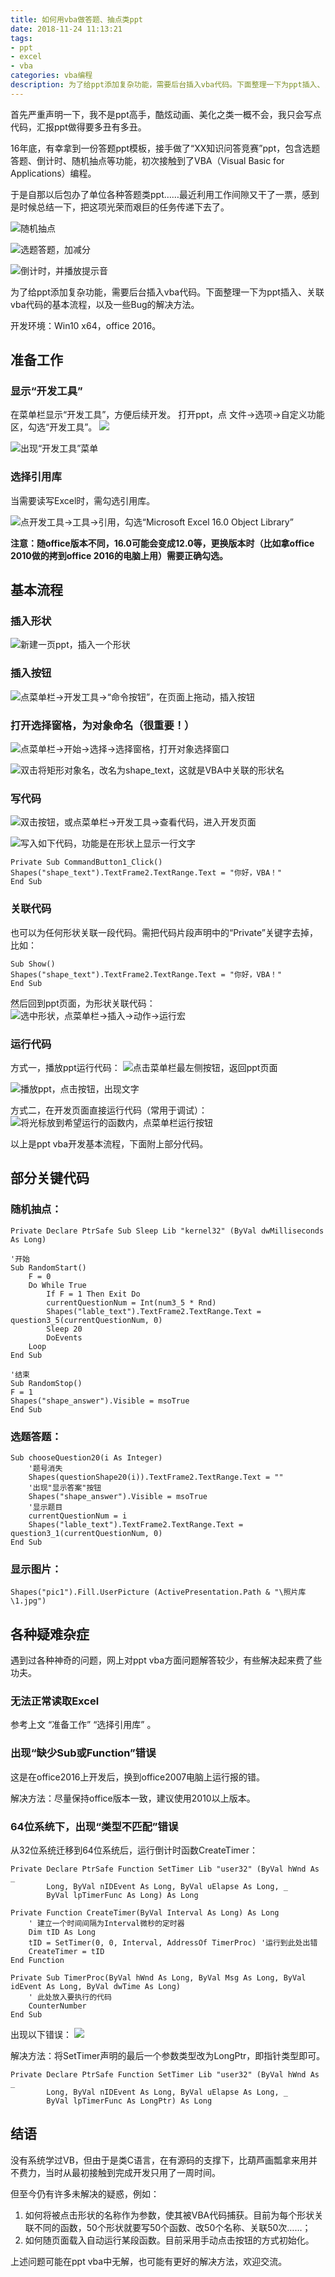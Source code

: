 ```yaml
---
title: 如何用vba做答题、抽点类ppt
date: 2018-11-24 11:13:21
tags: 
- ppt 
- excel 
- vba 
categories: vba编程
description: 为了给ppt添加复杂功能，需要后台插入vba代码。下面整理一下为ppt插入、关联vba代码的基本流程，以及一些Bug的解决方法。
---
```

首先严重声明一下，我不是ppt高手，酷炫动画、美化之类一概不会，我只会写点代码，汇报ppt做得要多丑有多丑。

16年底，有幸拿到一份答题ppt模板，接手做了“XX知识问答竞赛”ppt，包含选题答题、倒计时、随机抽点等功能，初次接触到了VBA（Visual Basic for Applications）编程。

于是自那以后包办了单位各种答题类ppt……最近利用工作间隙又干了一票，感到是时候总结一下，把这项光荣而艰巨的任务传递下去了。

![随机抽点](https://imgconvert.csdnimg.cn/aHR0cHM6Ly91cGxvYWQtaW1hZ2VzLmppYW5zaHUuaW8vdXBsb2FkX2ltYWdlcy82MjQwNjY0LWY2MzhmMzUxZDI2NGRlZDcuZ2lm)

![选题答题，加减分](https://imgconvert.csdnimg.cn/aHR0cHM6Ly91cGxvYWQtaW1hZ2VzLmppYW5zaHUuaW8vdXBsb2FkX2ltYWdlcy82MjQwNjY0LWNlNDc0OWMzZDA2NWExMmYuZ2lm)

![倒计时，并播放提示音](https://imgconvert.csdnimg.cn/aHR0cHM6Ly91cGxvYWQtaW1hZ2VzLmppYW5zaHUuaW8vdXBsb2FkX2ltYWdlcy82MjQwNjY0LWNlYmRkYTU4MzNiZDZiYWYuZ2lm)

为了给ppt添加复杂功能，需要后台插入vba代码。下面整理一下为ppt插入、关联vba代码的基本流程，以及一些Bug的解决方法。

开发环境：Win10 x64，office 2016。

## 准备工作
### 显示“开发工具”
在菜单栏显示“开发工具”，方便后续开发。
打开ppt，点 文件->选项->自定义功能区，勾选“开发工具”。
![](https://imgconvert.csdnimg.cn/aHR0cHM6Ly91cGxvYWQtaW1hZ2VzLmppYW5zaHUuaW8vdXBsb2FkX2ltYWdlcy82MjQwNjY0LTIwMTM4NTliMzNiMTQxZTMucG5n?x-oss-process=image/format,png)

![出现“开发工具”菜单](https://imgconvert.csdnimg.cn/aHR0cHM6Ly91cGxvYWQtaW1hZ2VzLmppYW5zaHUuaW8vdXBsb2FkX2ltYWdlcy82MjQwNjY0LWQzZTA0MjFiNzI1OGIzNGMucG5n?x-oss-process=image/format,png)

### 选择引用库
当需要读写Excel时，需勾选引用库。

![点开发工具->工具->引用，勾选“Microsoft Excel 16.0 Object Library”](https://imgconvert.csdnimg.cn/aHR0cHM6Ly91cGxvYWQtaW1hZ2VzLmppYW5zaHUuaW8vdXBsb2FkX2ltYWdlcy82MjQwNjY0LTk2MTFjNTJhYzk3ZjliYzAucG5n?x-oss-process=image/format,png)

**注意：随office版本不同，16.0可能会变成12.0等，更换版本时（比如拿office 2010做的拷到office 2016的电脑上用）需要正确勾选。**

## 基本流程
### 插入形状
![新建一页ppt，插入一个形状](https://imgconvert.csdnimg.cn/aHR0cHM6Ly91cGxvYWQtaW1hZ2VzLmppYW5zaHUuaW8vdXBsb2FkX2ltYWdlcy82MjQwNjY0LTY5NTU1NmJmMjY5Mzk5ZDAucG5n?x-oss-process=image/format,png)

### 插入按钮
![点菜单栏->开发工具->“命令按钮”，在页面上拖动，插入按钮](https://imgconvert.csdnimg.cn/aHR0cHM6Ly91cGxvYWQtaW1hZ2VzLmppYW5zaHUuaW8vdXBsb2FkX2ltYWdlcy82MjQwNjY0LTMxMzRhY2U3ODU4YjYwOWIucG5n?x-oss-process=image/format,png)

### 打开选择窗格，为对象命名（很重要！）
![点菜单栏->开始->选择->选择窗格，打开对象选择窗口](https://imgconvert.csdnimg.cn/aHR0cHM6Ly91cGxvYWQtaW1hZ2VzLmppYW5zaHUuaW8vdXBsb2FkX2ltYWdlcy82MjQwNjY0LTBmYWQzNjMwZTc4NmQzZmEucG5n?x-oss-process=image/format,png)

![双击将矩形对象名，改名为shape_text，这就是VBA中关联的形状名](https://imgconvert.csdnimg.cn/aHR0cHM6Ly91cGxvYWQtaW1hZ2VzLmppYW5zaHUuaW8vdXBsb2FkX2ltYWdlcy82MjQwNjY0LThmMzRhN2VjZGRhZGJmODEucG5n?x-oss-process=image/format,png)

### 写代码
![双击按钮，或点菜单栏->开发工具->查看代码，进入开发页面](https://imgconvert.csdnimg.cn/aHR0cHM6Ly91cGxvYWQtaW1hZ2VzLmppYW5zaHUuaW8vdXBsb2FkX2ltYWdlcy82MjQwNjY0LTM1ZDIzOWNlODRlMWMzNDYucG5n?x-oss-process=image/format,png)

![写入如下代码，功能是在形状上显示一行文字](https://imgconvert.csdnimg.cn/aHR0cHM6Ly91cGxvYWQtaW1hZ2VzLmppYW5zaHUuaW8vdXBsb2FkX2ltYWdlcy82MjQwNjY0LWIyMDY0MTlkNjIyM2QzYjkucG5n?x-oss-process=image/format,png)

```VB
Private Sub CommandButton1_Click()
Shapes("shape_text").TextFrame2.TextRange.Text = "你好，VBA！"
End Sub
```

### 关联代码
也可以为任何形状关联一段代码。需把代码片段声明中的“Private”关键字去掉，比如：
```VB
Sub Show()
Shapes("shape_text").TextFrame2.TextRange.Text = "你好，VBA！"
End Sub
```

然后回到ppt页面，为形状关联代码：
![选中形状，点菜单栏->插入->动作->运行宏](https://imgconvert.csdnimg.cn/aHR0cHM6Ly91cGxvYWQtaW1hZ2VzLmppYW5zaHUuaW8vdXBsb2FkX2ltYWdlcy82MjQwNjY0LWRjZWFkZGMzZTJkM2Q5ZDcucG5n?x-oss-process=image/format,png)


### 运行代码
方式一，播放ppt运行代码：
![点击菜单栏最左侧按钮，返回ppt页面](https://imgconvert.csdnimg.cn/aHR0cHM6Ly91cGxvYWQtaW1hZ2VzLmppYW5zaHUuaW8vdXBsb2FkX2ltYWdlcy82MjQwNjY0LWZiNWFhZmY3MmRjZDlmYmIucG5n?x-oss-process=image/format,png)

![播放ppt，点击按钮，出现文字](https://imgconvert.csdnimg.cn/aHR0cHM6Ly91cGxvYWQtaW1hZ2VzLmppYW5zaHUuaW8vdXBsb2FkX2ltYWdlcy82MjQwNjY0LWFkYTlmMTEzNjc1OTg2YjQucG5n?x-oss-process=image/format,png)

方式二，在开发页面直接运行代码（常用于调试）：
![将光标放到希望运行的函数内，点菜单栏运行按钮](https://imgconvert.csdnimg.cn/aHR0cHM6Ly91cGxvYWQtaW1hZ2VzLmppYW5zaHUuaW8vdXBsb2FkX2ltYWdlcy82MjQwNjY0LWQyNGUxNDMwM2RkOTM3MWYucG5n?x-oss-process=image/format,png)

以上是ppt vba开发基本流程，下面附上部分代码。

## 部分关键代码
### 随机抽点：
```VB
Private Declare PtrSafe Sub Sleep Lib "kernel32" (ByVal dwMilliseconds As Long)

'开始
Sub RandomStart()
    F = 0
    Do While True
        If F = 1 Then Exit Do
        currentQuestionNum = Int(num3_5 * Rnd)
        Shapes("lable_text").TextFrame2.TextRange.Text = question3_5(currentQuestionNum, 0)
        Sleep 20
        DoEvents
    Loop
End Sub

'结束
Sub RandomStop()
F = 1
Shapes("shape_answer").Visible = msoTrue
End Sub
```

### 选题答题：
```VB
Sub chooseQuestion20(i As Integer)
    '题号消失
    Shapes(questionShape20(i)).TextFrame2.TextRange.Text = "" 
    '出现"显示答案"按钮
    Shapes("shape_answer").Visible = msoTrue
    '显示题目
    currentQuestionNum = i
    Shapes("lable_text").TextFrame2.TextRange.Text = question3_1(currentQuestionNum, 0)
End Sub
```
### 显示图片：
```VB
Shapes("pic1").Fill.UserPicture (ActivePresentation.Path & "\照片库\1.jpg")
```

## 各种疑难杂症
遇到过各种神奇的问题，网上对ppt vba方面问题解答较少，有些解决起来费了些功夫。
### 无法正常读取Excel
参考上文 “准备工作” “选择引用库” 。

### 出现“缺少Sub或Function”错误

这是在office2016上开发后，换到office2007电脑上运行报的错。

解决方法：尽量保持office版本一致，建议使用2010以上版本。

### 64位系统下，出现“类型不匹配”错误
从32位系统迁移到64位系统后，运行倒计时函数CreateTimer：
```VB
Private Declare PtrSafe Function SetTimer Lib "user32" (ByVal hWnd As _
        Long, ByVal nIDEvent As Long, ByVal uElapse As Long, _
        ByVal lpTimerFunc As Long) As Long

Private Function CreateTimer(ByVal Interval As Long) As Long
    ' 建立一个时间间隔为Interval微秒的定时器
    Dim tID As Long
    tID = SetTimer(0, 0, Interval, AddressOf TimerProc) '运行到此处出错
    CreateTimer = tID
End Function

Private Sub TimerProc(ByVal hWnd As Long, ByVal Msg As Long, ByVal idEvent As Long, ByVal dwTime As Long)
    ' 此处放入要执行的代码
    CounterNumber
End Sub
```
出现以下错误：
![](https://imgconvert.csdnimg.cn/aHR0cHM6Ly91cGxvYWQtaW1hZ2VzLmppYW5zaHUuaW8vdXBsb2FkX2ltYWdlcy82MjQwNjY0LWQ0MThiNDA3ZjcwOWQzMjMucG5n?x-oss-process=image/format,png)

解决方法：将SetTimer声明的最后一个参数类型改为LongPtr，即指针类型即可。
```VB
Private Declare PtrSafe Function SetTimer Lib "user32" (ByVal hWnd As _
        Long, ByVal nIDEvent As Long, ByVal uElapse As Long, _
        ByVal lpTimerFunc As LongPtr) As Long
```

## 结语
没有系统学过VB，但由于是类C语言，在有源码的支撑下，比葫芦画瓢拿来用并不费力，当时从最初接触到完成开发只用了一周时间。

但至今仍有许多未解决的疑惑，例如：

1. 如何将被点击形状的名称作为参数，使其被VBA代码捕获。目前为每个形状关联不同的函数，50个形状就要写50个函数、改50个名称、关联50次……；
2. 如何随页面载入自动运行某段函数。目前采用手动点击按钮的方式初始化。

上述问题可能在ppt vba中无解，也可能有更好的解决方法，欢迎交流。